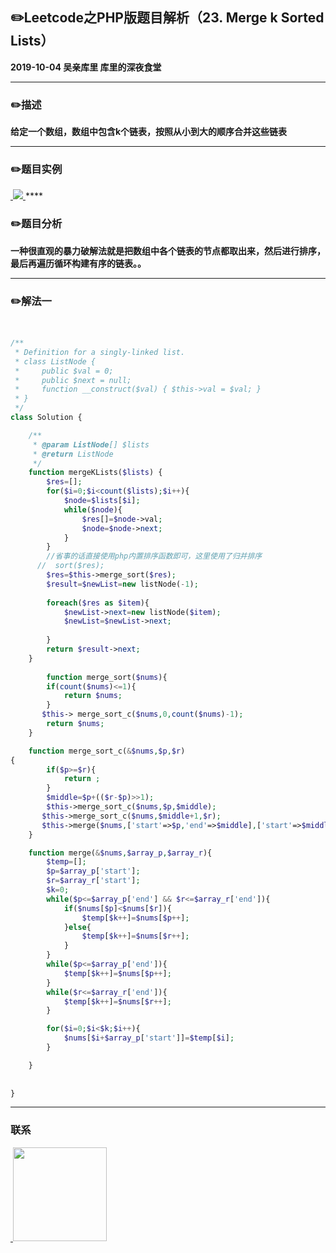## :pencil2:Leetcode之PHP版题目解析（23. Merge k Sorted Lists）
**2019-10-04 吴亲库里 库里的深夜食堂**
****
### :pencil2:描述
**给定一个数组，数组中包含k个链表，按照从小到大的顺序合并这些链表**
****
### :pencil2:题目实例
<a href="https://github.com/wuqinqiang/">
​    <img src="https://github.com/wuqinqiang/Lettcode-php/blob/master/images/23.png">
</a> 
****

### :pencil2:题目分析
**一种很直观的暴力破解法就是把数组中各个链表的节点都取出来，然后进行排序，最后再遍历循环构建有序的链表。。**

****
### :pencil2:解法一
```php


/**
 * Definition for a singly-linked list.
 * class ListNode {
 *     public $val = 0;
 *     public $next = null;
 *     function __construct($val) { $this->val = $val; }
 * }
 */
class Solution {

    /**
     * @param ListNode[] $lists
     * @return ListNode
     */
    function mergeKLists($lists) {
        $res=[];
        for($i=0;$i<count($lists);$i++){
            $node=$lists[$i];
            while($node){
                $res[]=$node->val;
                $node=$node->next;
            }
        }
        //省事的话直接使用php内置排序函数即可，这里使用了归并排序
      //  sort($res);
        $res=$this->merge_sort($res);
        $result=$newList=new listNode(-1);
       
        foreach($res as $item){
            $newList->next=new listNode($item);
            $newList=$newList->next;
            
        }
        return $result->next;
    }
    
        function merge_sort($nums){
        if(count($nums)<=1){
            return $nums;
        }
       $this-> merge_sort_c($nums,0,count($nums)-1);
        return $nums;
    }

    function merge_sort_c(&$nums,$p,$r)
{
        if($p>=$r){
            return ;
        }
        $middle=$p+(($r-$p)>>1);
        $this->merge_sort_c($nums,$p,$middle);
       $this->merge_sort_c($nums,$middle+1,$r);
       $this->merge($nums,['start'=>$p,'end'=>$middle],['start'=>$middle+1,'end'=>$r]);
    }

    function merge(&$nums,$array_p,$array_r){
        $temp=[];
        $p=$array_p['start'];
        $r=$array_r['start'];
        $k=0;
        while($p<=$array_p['end'] && $r<=$array_r['end']){
            if($nums[$p]<$nums[$r]){
                $temp[$k++]=$nums[$p++];
            }else{
                $temp[$k++]=$nums[$r++];
            }
        }
        while($p<=$array_p['end']){
            $temp[$k++]=$nums[$p++];
        }
        while($r<=$array_r['end']){
            $temp[$k++]=$nums[$r++];
        }

        for($i=0;$i<$k;$i++){
            $nums[$i+$array_p['start']]=$temp[$i];
        }

    }
    
    
}


```
****

### 联系

<a href="https://github.com/wuqinqiang/">
​    <img src="https://github.com/wuqinqiang/Lettcode-php/blob/master/qrcode_for_gh_c194f9d4cdb1_430.jpg" width="150px" height="150px">
</a> 
   
    
    
    


